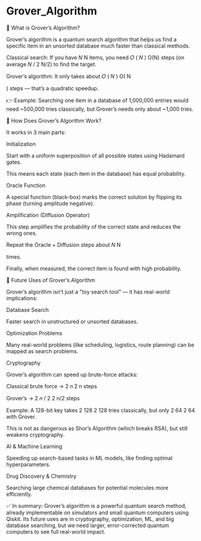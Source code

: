 # Grover_Algorithm






🔹 What is Grover’s Algorithm?

Grover’s algorithm is a quantum search algorithm that helps us find a specific item in an unsorted database much faster than classical methods.

Classical search: If you have 
𝑁
N items, you need 
𝑂
(
𝑁
)
O(N) steps (on average 
𝑁
/
2
N/2) to find the target.

Grover’s algorithm: It only takes about 
𝑂
(
𝑁
)
O(
N
	​

) steps — that’s a quadratic speedup.

👉 Example: Searching one item in a database of 1,000,000 entries would need ~500,000 tries classically, but Grover’s needs only about ~1,000 tries.

🔹 How Does Grover’s Algorithm Work?

It works in 3 main parts:

Initialization

Start with a uniform superposition of all possible states using Hadamard gates.

This means each state (each item in the database) has equal probability.

Oracle Function

A special function (black-box) marks the correct solution by flipping its phase (turning amplitude negative).

Amplification (Diffusion Operator)

This step amplifies the probability of the correct state and reduces the wrong ones.

Repeat the Oracle + Diffusion steps about 
𝑁
N
	​

 times.

Finally, when measured, the correct item is found with high probability.


🔹 Future Uses of Grover’s Algorithm

Grover’s algorithm isn’t just a "toy search tool" — it has real-world implications:

Database Search

Faster search in unstructured or unsorted databases.

Optimization Problems

Many real-world problems (like scheduling, logistics, route planning) can be mapped as search problems.

Cryptography

Grover’s algorithm can speed up brute-force attacks:

Classical brute force → 
2
𝑛
2
n
 steps

Grover’s → 
2
𝑛
/
2
2
n/2
 steps

Example: A 128-bit key takes 
2
128
2
128
 tries classically, but only 
2
64
2
64
 with Grover.

This is not as dangerous as Shor’s Algorithm (which breaks RSA), but still weakens cryptography.

AI & Machine Learning

Speeding up search-based tasks in ML models, like finding optimal hyperparameters.

Drug Discovery & Chemistry

Searching large chemical databases for potential molecules more efficiently.










✅ In summary:
Grover’s algorithm is a powerful quantum search method, already implementable on simulators and small quantum computers using Qiskit. Its future uses are in cryptography, optimization, ML, and big database searching, but we need larger, error-corrected quantum computers to see full real-world impact.

